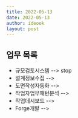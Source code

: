 ```yaml
---
title: 2022-05-13
date: 2022-05-13
author: ideook
layout: post
---
```


## 업무 목록
- 규모검토시스템 --> stop
- 설계정보수집 --> 
- 도면작성자동화 --> 
- 작업자업무패턴분석 --> 
- 작업데시보드 -->
- Forge개발 --> 
